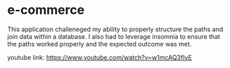 # e-commerce

This application challeneged my ability to properly structure the paths and join data within a database. I also had to leverage insomnia to ensure that the paths worked properly and the expected outcome was met.

youtube link: https://www.youtube.com/watch?v=w1mcAQ3fIvE
